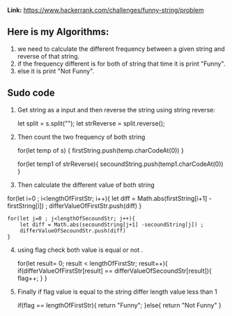 **Link:** https://www.hackerrank.com/challenges/funny-string/problem

## Here is my Algorithms:

1. we need to calculate the different frequency between a given string and reverse of that string.
2. if the frequency different is for both of string that time it is print "Funny".
3. else it is print "Not Funny".


## Sudo code 

1. Get string as a input and then reverse the string using string reverse: 
    
    let split = s.split("");
    let strReverse = split.reverse();

2. Then count the two frequency of both string

    for(let temp of s) {
        firstString.push(temp.charCodeAt(0))
    }
    
    for(let temp1 of strReverse){
        secoundString.push(temp1.charCodeAt(0))
    }

3. Then calculate the different value of both string 

  for(let i=0 ; i<lengthOfFirstStr; i++){
        let diff = Math.abs(firstString[i+1] -firstString[i]) ;
        differValueOfFirstStr.push(diff)
    }
    
    for(let j=0 ; j<lengthOfSecoundStr; j++){
        let diff = Math.abs(secoundString[j+1] -secoundString[j]) ;
        differValueOfSecoundStr.push(diff)
    }

4.  using flag check both value is equal or not .
   
    for(let result= 0; result < lengthOfFirstStr; result++){
        if(differValueOfFirstStr[result] == differValueOfSecoundStr[result]){
            flag++;
        }
    }
5. Finally if flag value is equal to the string differ length value less than 1
  
    if(flag == lengthOfFirstStr){
        return "Funny";
    }else{
        return "Not Funny"
    }

  


